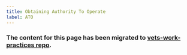 ```yaml
---
title: Obtaining Authority To Operate
label: ATO
---
```

### The content for this page has been migrated to <a title="" href="https://github.com/department-of-veterans-affairs/vets-work-practices/blob/master/External-Contractors-Reviews/request-ato-reviews.md" target="_blank">vets-work-practices repo</a>.

<!--span style="color: red">
This needs to be further discussed as a group and refined for scalability, but here are some initial thoughts:
<br><br>Ad Hoc / DSVA probably shouldn’t handle or check for ATO. Anyone building things should probably be responsible for going through that whole process themselves and making sure they’re covered. All teams could build under one overarching ATO for the platform, but ensuring all products have appropriate ATO requirements met will be the responsibility of those building the products and an ATO Lead at VA.
</span>


### Contacts:
- **System Owner:** Angela Gant-Curtis, Deputy Portfolio Director, Office Phone: (540)760-7222, angela.gant-curtis@va.gov
- **ISO:** Griselda Gallegos, NDC AITC Information Security Officer (ISO), Office:(512) 326-6037, griselda.gallegos@va.gov
- **Privacy Officer:** Rita Grewal, Rita.Grewal@va.gov

## Steps for Obtaining a New Connection
1. Create new GitHub issue with [THIS TEMPLATE](https://github.com/department-of-veterans-affairs/vets.gov-ato/blob/master/assets/VetsGov%20ISAMOUs/NewConnectionTemplate.md)
2. Determine if you need an ISA MOU between Vets.gov and the New System.
  - You do not need a MOU if the AO for the system Vets.gov is connecting to is the same AO as Vets.gov - check [THIS](https://github.com/department-of-veterans-affairs/vets.gov-ato/blob/master/assets/Support%20Documents/System%20Names%20and%20AOs%20June%208%202017.xlsx) list
  - You do not need an MOU if the existing ISA/MOU covers all systems hosted within the VA accreditation boundary.  
  - [Create ISA MOU](https://github.com/department-of-veterans-affairs/vets.gov-ato/tree/master/assets/VetsGov%20ISAMOUs)
3. Determine if you need to update the PTA/PIA due to the data being transfered in the new connection.
  - If you need to update PTA/PIA, continue to [Update PTA/PIA](https://github.com/department-of-veterans-affairs/vets.gov-ato/tree/master/assets/PTA_PIA)
  - If you don't need to update the PTA/PIA, continue to [Submit ESCCB Request](https://github.com/department-of-veterans-affairs/vets.gov-ato/tree/master/assets/ESCCB)
4. Determine if you need to submit an ESCCB Request or a S2S Request
  - ESCCB requests are for creating new VPN connections and/or new or modifying port traffic.
  - S2S requests are for new connections back to VA Services over already approved ports.
  - [Submit ESCCB Request](https://github.com/department-of-veterans-affairs/vets.gov-ato/tree/master/assets/ESCCB)
  - [Submit S2S Request](https://github.com/department-of-veterans-affairs/vets.gov-ato/blob/master/assets/s2s/readme.md)
5. Uploade Signed Documents
   - Collect the above documents (ISA MOU, PTA, PIA, ESCCB Response) and upload to RiskVision
6. Provide approval and close ticket
   - Inform all parties involved of system and ISO approval to move to production
7. Close GitHub Issue created in [Step 1](https://github.com/department-of-veterans-affairs/vets.gov-ato/blob/master/assets/VetsGov%20ISAMOUs/README.md)
8. Update RiskVision if any controls need to be updated with any new information.

## Steps for Modifying an Existing Connection
Existing ISA MOUs should be modified, as-needed, when additional functionality/data is utilized from the system or IPs/URLs change.  For example, the current scope of MyHealtheVet is Secure Messaging and Prescription Refill -- beyond that you’ll likely need to update the ISA MOU. Run the draft by the existing system ISO before submitting for signatures.

- Existing editable and signed ISA MOUs should be [HERE](https://github.com/department-of-veterans-affairs/vets.gov-ato/tree/master/assets/VetsGov%20ISAMOUs) and final signed documents in RiskVision.
- Steps for updating existing MOU's can be found [HERE](https://github.com/department-of-veterans-affairs/vets.gov-ato/tree/master/assets/VetsGov%20ISAMOUs#modifying-existing-isa-mou)

## Steps for Making a Change in the System Description
- [System Description](https://github.com/department-of-veterans-affairs/vets.gov-ato/blob/master/System%20Description.md) can be updated when new connections have been made to back-end VA services.
- New data elements being added, used, stored? Ensure [Data.md](https://github.com/department-of-veterans-affairs/vets.gov-ato/blob/master/Data.md) is up to date.

## Steps for Updating Privacy Documentation
- Each time something new is added, especially data, the [Privacy Threat Analysis (PTA)](https://github.com/department-of-veterans-affairs/vets.gov-ato/tree/master/assets/PTA_PIA) and [Privacy Impact Analysis (PIA)](https://github.com/department-of-veterans-affairs/vets.gov-ato/tree/master/assets/PTA_PIA) need to be updated and approved by the Privacy Office (PIASupport@va.gov)
- Update the [vets.gov Privacy Statement](https://www.vets.gov/privacy/) according to steps [HERE](https://github.com/department-of-veterans-affairs/vets.gov-ato/tree/master/assets/PTA_PIA#updating-privacy-statement)

## Steps for Performing a Web Application Security Assessment (WASA)
- Each time major functionality is rolled out, a NEW WASA should be requested.  
- Steps for completing the WASA are found [HERE](https://github.com/department-of-veterans-affairs/vets.gov-ato/tree/master/assets/WASA)

## Steps for Creating the NESSUS Report
- NESSUS: Each month, the NESSUS report (devops team has access to this) needs to be uploaded to RiskVision, along with a remediation plan)
  - [Nessus Montly Scan Proceedures](https://github.com/department-of-veterans-affairs/vets.gov-ato/blob/master/assets/Nessus%20Scan%20Results/README.md)

## Steps for Updating RiskVision Findings
- RiskVision needs to be updated each time additional components are being rolled out.  Once you complete a section you submit it.  ISO can view them as they are submitted, but it can’t be moved through the workflow until all sections are submitted.
*`TO-DO: More details to be provided`*
- If you are experiencing an issue with RiskVision (aka GRC) send email to the helpdesk: vaGRCservicedesk@va.gov
- If you get jammed up on RiskVision/ATO items and ISO can’t help, reach out to Sandra Hedtke (Sandra.Hedtke@va.gov), she’s awesome.-->
